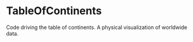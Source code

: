 # TableOfContinents
Code driving the table of continents. A physical visualization of worldwide data.
